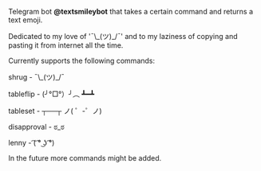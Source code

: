 Telegram bot <b>@textsmileybot</b> that takes a certain command and returns a text emoji. 
<p> Dedicated to my love of '¯\_(ツ)_/¯' and to my laziness of copying and pasting it from internet all the time. </p>
<p>Currently supports the following commands: </p>
<p>shrug - ¯\_(ツ)_/¯ </p>
<p>tableflip - (╯°□°）╯︵ ┻━┻ </p>
<p>tableset - ┬──┬ ノ( ゜-゜ノ) </p>
<p>disapproval - ಠ_ಠ </p>
<p>lenny -  ͡( ͡° ͜ʖ ͡°) </p>
<p>In the future more commands might be added. </p>

